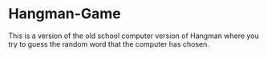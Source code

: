 # Hangman-Game
This is a version of the old school computer version of Hangman where you try to guess the random word that the computer has chosen.
